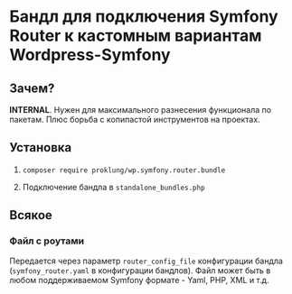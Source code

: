 # Бандл для подключения Symfony Router к кастомным вариантам Wordpress-Symfony

## Зачем?

**INTERNAL**. Нужен для максимального разнесения функционала по пакетам. Плюс борьба с копипастой инструментов 
на проектах.

## Установка

1) `composer require proklung/wp.symfony.router.bundle`

2) Подключение бандла в `standalone_bundles.php`

## Всякое

### Файл с роутами

Передается через параметр `router_config_file` конфигурации бандла (`symfony_router.yaml` в конфигурации бандлов). 
Файл может быть в любом поддерживаемом Symfony формате - Yaml, PHP, XML и т.д.